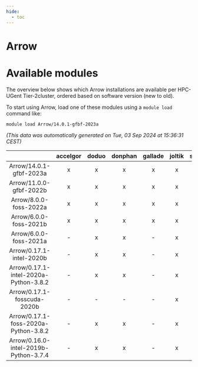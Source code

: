```yaml
---
hide:
  - toc
---
```


Arrow
=====

# Available modules


The overview below shows which Arrow installations are available per HPC-UGent Tier-2cluster, ordered based on software version (new to old).

To start using Arrow, load one of these modules using a `module load` command like:

```shell
module load Arrow/14.0.1-gfbf-2023a
```

*(This data was automatically generated on Tue, 03 Sep 2024 at 15:36:31 CEST)*  

| |accelgor|doduo|donphan|gallade|joltik|shinx|skitty|
| :---: | :---: | :---: | :---: | :---: | :---: | :---: | :---: |
|Arrow/14.0.1-gfbf-2023a|x|x|x|x|x|x|x|
|Arrow/11.0.0-gfbf-2022b|x|x|x|x|x|-|x|
|Arrow/8.0.0-foss-2022a|x|x|x|x|x|-|x|
|Arrow/6.0.0-foss-2021b|x|x|x|x|x|-|x|
|Arrow/6.0.0-foss-2021a|-|x|x|-|x|-|x|
|Arrow/0.17.1-intel-2020b|-|x|x|-|x|-|x|
|Arrow/0.17.1-intel-2020a-Python-3.8.2|-|x|x|-|x|-|x|
|Arrow/0.17.1-fosscuda-2020b|-|-|-|-|x|-|-|
|Arrow/0.17.1-foss-2020a-Python-3.8.2|-|x|x|-|x|-|x|
|Arrow/0.16.0-intel-2019b-Python-3.7.4|-|x|x|-|x|-|-|
